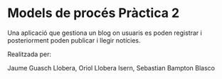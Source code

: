 # Models de procés Pràctica 2

Una aplicació que gestiona un blog on usuaris es poden registrar i posteriorment poden publicar i llegir notícies.

Realitzada per:

Jaume Guasch Llobera,
Oriol Llobera Isern,
Sebastian Bampton Blasco
